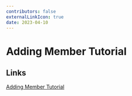 ```yaml
---
contributors: false
externalLinkIcon: true
date: 2023-04-10
---
```

# Adding Member Tutorial

## Links

[Adding Member Tutorial](https://www.loom.com/share/4d06dd62b4da4f1dbb5e9753edbff4d2?sid=79b88042-b4eb-41cd-9d9c-45e05f728e90)


